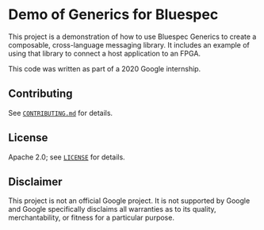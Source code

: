 # Demo of Generics for Bluespec

This project is a demonstration of how to use Bluespec Generics to create
a composable, cross-language messaging library. It includes an example of
using that library to connect a host application to an FPGA.

This code was written as part of a 2020 Google internship.

## Contributing

See [`CONTRIBUTING.md`](CONTRIBUTING.md) for details.

## License

Apache 2.0; see [`LICENSE`](LICENSE) for details.

## Disclaimer

This project is not an official Google project. It is not supported by
Google and Google specifically disclaims all warranties as to its quality,
merchantability, or fitness for a particular purpose.
